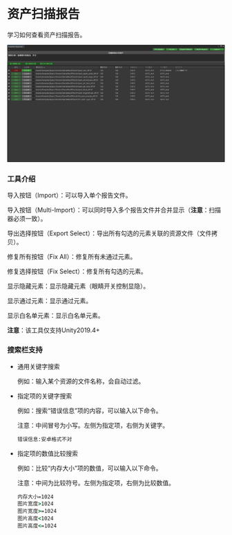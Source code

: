 # 资产扫描报告

学习如何查看资产扫描报告。

![image](./Image/AssetArtReporter-img1.png)

### 工具介绍

导入按钮（Import）：可以导入单个报告文件。

导入按钮（Multi-Import）：可以同时导入多个报告文件并合并显示（**注意**：扫描器必须一致）。

导出选择按钮（Export Select）：导出所有勾选的元素关联的资源文件（文件拷贝）。

修复所有按钮（Fix All）：修复所有未通过元素。

修复选择按钮（Fix Select）：修复所有勾选的元素。

显示隐藏元素：显示隐藏元素（眼睛开关控制显隐）。

显示通过元素：显示通过元素。

显示白名单元素：显示白名单元素。

**注意**：该工具仅支持Unity2019.4+

### 搜索栏支持

- 通用关键字搜索

  例如：输入某个资源的文件名称，会自动过滤。

- 指定项的关键字搜索

  例如：搜索“错误信息”项的内容，可以输入以下命令。

  注意：中间冒号为小写。左侧为指定项，右侧为关键字。

  ```cmd
  错误信息:安卓格式不对
  ```

- 指定项的数值比较搜索

  例如：比较“内存大小”项的数值，可以输入以下命令。

  注意：中间为比较符号。左侧为指定项，右侧为比较数值。

  ```cmd
  内存大小=1024
  图片宽度>1024
  图片宽度>=1024
  图片高度<1024
  图片高度<=1024
  ```
